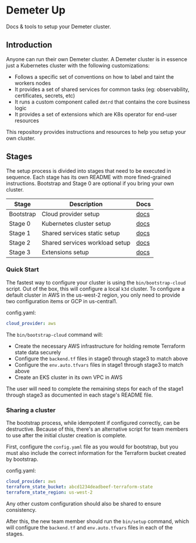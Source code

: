 # Demeter Up

Docs & tools to setup your Demeter cluster.

## Introduction

Anyone can run their own Demeter cluster. A Demeter cluster is in essence just a Kubernetes cluster with the following
customizations:

- Follows a specific set of conventions on how to label and taint the workers nodes
- It provides a set of shared services for common tasks (eg: observability, certificates, secrets, etc)
- It runs a custom component called `dmtrd` that contains the core business logic
- It provides a set of extensions which are K8s operator for end-user resources

This repository provides instructions and resources to help you setup your own cluster.

## Stages

The setup process is divided into stages that need to be executed in sequence. Each stage has its own README with more
fined-grained instructions. Bootstrap and Stage 0 are optional if you bring your own cluster.

| Stage     | Description                    | Docs                        |
| --------- | ------------------------------ | --------------------------- |
| Bootstrap | Cloud provider setup           | [docs](bootstrap/README.md) |
| Stage 0   | Kubernetes cluster setup       | [docs](stage0/README.md)    |
| Stage 1   | Shared services static setup   | [docs](stage1/README.md)    |
| Stage 2   | Shared services workload setup | [docs](stage2/README.md)    |
| Stage 3   | Extensions setup               | [docs](stage3/README.md)    |

### Quick Start

The fastest way to configure your cluster is using the `bin/bootstrap-cloud` script.
Out of the box, this will configure a local `k3d` cluster. To configure a default
cluster in AWS in the us-west-2 region, you only need to provide two configuration
items or GCP in us-central1.

config.yaml:

```yaml
cloud_provider: aws
```

The `bin/bootstrap-cloud` command will:

- Create the necessary AWS infrastructure for holding remote Terraform state data securely
- Configure the `backend.tf` files in stage0 through stage3 to match above
- Configure the `env.auto.tfvars` files in stage1 through stage3 to match above
- Create an EKS cluster in its own VPC in AWS

The user will need to complete the remaining steps for each of the stage1 through stage3 as
documented in each stage's README file.

### Sharing a cluster

The bootstrap process, while idempotent if configured correctly, can be destructive.
Because of this, there's an alternative script for team members to use after the
initial cluster creation is complete.

First, configure the `config.yaml` file as you would for bootstrap, but you must
also include the correct information for the Terraform bucket created by bootstrap.

config.yaml:

```yaml
cloud_provider: aws
terraform_state_bucket: abcd1234deadbeef-terraform-state
terraform_state_region: us-west-2
```

Any other custom configuration should also be shared to ensure consistency.

After this, the new team member should run the `bin/setup` command, which will
configure the `backend.tf` and `env.auto.tfvars` files in each of the stages.
